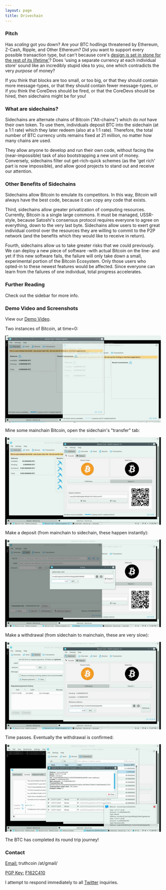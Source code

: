```yaml
---
layout: page
title: Drivechain
---
```



### Pitch

Has *scaling* got you down? Are your BTC hodlings threatened by Ethereum, Z-Cash, Ripple, and Other Ethereum? Did you want to support every possible transaction type, but can't because core's [design is set in stone for the rest of its lifetime'](http://satoshi.nakamotoinstitute.org/posts/bitcointalk/126/#selection-21.69-21.214)? Does 'using a separate currency at each individual store' sound like an incredibly stupid idea to you, one which contradicts the very *purpose* of money?

If you think that blocks are too small, or too big, or that they should contain more message-types, or that they should contain fewer message-types, or if you think the CoreDevs should be fired, or that the CoreDevs should be hired, then sidechains might be for you!


### What are sidechains?

Sidechains are alternate chains of Bitcoin ("Alt-chains") which do *not* have their own token. To use them, individuals deposit BTC into the sidechain (at a 1:1 rate) which they later redeem (also at a 1:1 rate). Therefore, the total number of BTC currency units remains fixed at 21 million, no matter how many chains are used.

They allow anyone to develop and run their own code, without facing the (near-impossible) task of also bootstrapping a new unit of money. Conversely, sidechains filter out get-rich-quick schemes (as the 'get rich' part is now impossible), and allow good projects to stand out and receive our attention.


### Other Benefits of Sidechains

Sidechains allow Bitcoin to emulate its competitors. In this way, Bitcoin will always have the best code, because it can copy any code that exists.

Third, sidechains allow greater privatization of computing resources. Currently, Bitcoin is a single large commons. It must be managed, USSR-style, because Satoshi's consensus protocol requires everyone to agree on everything, down to the very last byte. Sidechains allow users to exert great individual control over the resources they are willing to commit to the P2P network (and the benefits which they would like to receive in return).

Fourth, sidechains allow us to take greater risks that we could previously. We can deploy a new piece of software -with actual Bitcoin on the line- and yet if this new software fails, the failure will only take down a small, experimental portion of the Bitcoin Ecosystem. Only those users who opted-in to these newest features would be affected. Since everyone can learn from the failures of one individual, total progress accelerates.

### Further Reading

Check out the sidebar for more info.

### Demo Video and Screenshots

View our [Demo Video](https://drive.google.com/file/d/0B0apsclL6jccNEViRy00TThJd2M/view).

Two instances of Bitcoin, at time=0:

![shot-1](/media/shot-1.png)

Mine some mainchain Bitcoin, open the sidechain's "transfer" tab:

![shot-2](/media/shot-2.png)

Make a deposit (from mainchain to sidechain, these happen instantly):

![shot-3](/media/shot-3.png)

Make a withdrawal (from sidechain to mainchain, these are very slow):

![shot-4](/media/shot-4.png)

Time passes. Eventually the withdrawal is confirmed:

![shot-5](/media/shot-5.png)

The BTC has completed its round trip journey!

### Contact

<p><u>Email:</u> truthcoin /at/gmail/</p>
<p><u>PGP Key:</u> <a href="https://pgp.mit.edu/pks/lookup?op=get&search=0xAA4B3330F162C410">F162C410</a></p>
<p>I attempt to respond immediately to all <a href="https://twitter.com/Truthcoin">Twitter</a> inquiries.</p>

